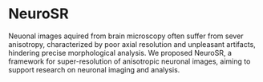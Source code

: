 # NeuroSR
Neuonal images aquired from brain microscopy often suffer from sever anisotropy, characterized by poor axial resolution and unpleasant artifacts, hindering precise morphological analysis. We proposed NeuroSR, a framework for super-resolution of anisotropic neuronal images, aiming to support research on neuronal imaging and analysis.  
